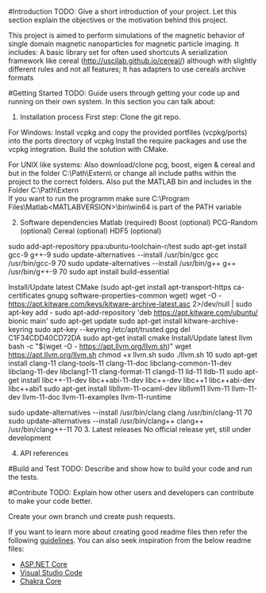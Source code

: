 #Introduction
TODO: Give a short introduction of your project. Let this section explain the objectives or the motivation behind this project. 

This project is aimed to perform simulations of the magnetic behavior of single domain magnetic nanoparticles for magnetic particle imaging.
It includes:
A basic library set for often used shortcuts
A serialization framework like cereal (http://uscilab.github.io/cereal/) although with slightly different rules and not all features; It has adapters to use cereals archive formats 

#Getting Started
TODO: Guide users through getting your code up and running on their own system. In this section you can talk about:

1.	Installation process
First step: Clone the git repo. 

For Windows:
Install vcpkg and copy the provided portfiles (vcpkg/ports) into the ports directory of vcpkg
Install the require packages and use the vcpkg integration.
Build the solution with CMake. 

For UNIX like systems:
Also download/clone pcg, boost, eigen & cereal and but in the folder C:\Path\Extern\ or change all include paths within the project to the correct folders.
Also put the MATLAB bin and includes in the Folder C:\Path\Extern\
If you want to run the programm make sure C:\Program Files\Matlab\<MATLABVERSION>\bin\win64 is part of the PATH variable

2.	Software dependencies
Matlab (required)
Boost (optional)
PCG-Random (optional)
Cereal (optional)
HDF5 (optional)

sudo add-apt-repository ppa:ubuntu-toolchain-r/test
sudo apt-get install gcc-9 g++-9
sudo update-alternatives --install /usr/bin/gcc gcc /usr/bin/gcc-9 70 
sudo update-alternatives --install /usr/bin/g++ g++ /usr/bin/g++-9 70 
sudo apt install build-essential

Install/Update latest CMake
(sudo apt-get install apt-transport-https ca-certificates gnupg software-properties-common wget)
wget -O - https://apt.kitware.com/keys/kitware-archive-latest.asc 2>/dev/null | sudo apt-key add -
sudo apt-add-repository 'deb https://apt.kitware.com/ubuntu/ bionic main'
sudo apt-get update
sudo apt-get install kitware-archive-keyring
sudo apt-key --keyring /etc/apt/trusted.gpg del C1F34CDD40CD72DA
sudo apt-get install cmake
Install/Update latest llvm
bash -c "$(wget -O - https://apt.llvm.org/llvm.sh)"
wget https://apt.llvm.org/llvm.sh
chmod +x llvm.sh
sudo ./llvm.sh 10
sudo apt-get install clang-11 clang-tools-11 clang-11-doc libclang-common-11-dev libclang-11-dev libclang1-11 clang-format-11 clangd-11 lld-11 lldb-11
sudo apt-get install libc++-11-dev libc++abi-11-dev libc++-dev libc++1 libc++abi-dev libc++abi1
sudo apt-get install libllvm-11-ocaml-dev libllvm11 llvm-11 llvm-11-dev llvm-11-doc llvm-11-examples llvm-11-runtime

sudo update-alternatives --install /usr/bin/clang clang /usr/bin/clang-11 70 
sudo update-alternatives --install /usr/bin/clang++ clang++ /usr/bin/clang++-11 70 
3.	Latest releases
No official release yet, still under development


4.	API references

#Build and Test
TODO: Describe and show how to build your code and run the tests. 

#Contribute
TODO: Explain how other users and developers can contribute to make your code better. 

Create your own branch und create push requests.


If you want to learn more about creating good readme files then refer the following [guidelines](https://www.visualstudio.com/en-us/docs/git/create-a-readme). You can also seek inspiration from the below readme files:
- [ASP.NET Core](https://github.com/aspnet/Home)
- [Visual Studio Code](https://github.com/Microsoft/vscode)
- [Chakra Core](https://github.com/Microsoft/ChakraCore)
